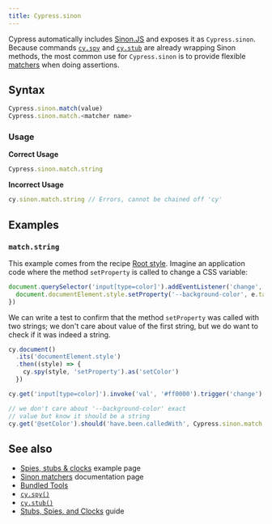 ```yaml
---
title: Cypress.sinon
---
```


Cypress automatically includes [Sinon.JS](http://sinonjs.org/) and exposes it as
`Cypress.sinon`. Because commands [`cy.spy`](/api/commands/spy) and
[`cy.stub`](/api/commands/stub) are already wrapping Sinon methods, the most
common use for `Cypress.sinon` is to provide flexible
[matchers](https://sinonjs.org/releases/latest/matchers/) when doing assertions.

## Syntax

```javascript
Cypress.sinon.match(value)
Cypress.sinon.match.<matcher name>
```

### Usage

**<Icon name="check-circle" color="green"></Icon> Correct Usage**

```javascript
Cypress.sinon.match.string
```

**<Icon name="exclamation-triangle" color="red"></Icon> Incorrect Usage**

```javascript
cy.sinon.match.string // Errors, cannot be chained off 'cy'
```

## Examples

### `match.string`

This example comes from the recipe
[Root style](https://github.com/cypress-io/cypress-example-recipes#testing-the-dom).
Imagine an application code where the method `setProperty` is called to change a
CSS variable:

```js
document.querySelector('input[type=color]').addEventListener('change', (e) => {
  document.documentElement.style.setProperty('--background-color', e.target.value)
})
```

We can write a test to confirm that the method `setProperty` was called with two
strings; we don't care about value of the first string, but we do want to check
if it was indeed a string.

```javascript
cy.document()
  .its('documentElement.style')
  .then((style) => {
    cy.spy(style, 'setProperty').as('setColor')
  })

cy.get('input[type=color]').invoke('val', '#ff0000').trigger('change')

// we don't care about '--background-color' exact
// value but know it should be a string
cy.get('@setColor').should('have.been.calledWith', Cypress.sinon.match.string, '#ff0000')
```

## See also

- [Spies, stubs & clocks](https://example.cypress.io/commands/spies-stubs-clocks)
  example page
- [Sinon matchers](https://sinonjs.org/releases/latest/matchers/) documentation
  page
- [Bundled Tools](/guides/references/bundled-tools)
- [`cy.spy()`](/api/commands/spy)
- [`cy.stub()`](/api/commands/stub)
- [Stubs, Spies, and Clocks](/guides/guides/stubs-spies-and-clocks) guide
